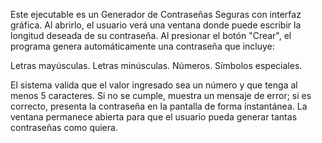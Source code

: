 Este ejecutable es un Generador de Contraseñas Seguras con interfaz gráfica.
Al abrirlo, el usuario verá una ventana donde puede escribir la longitud deseada de su contraseña.
Al presionar el botón "Crear", el programa genera automáticamente una contraseña que incluye:

Letras mayúsculas.
Letras minúsculas.
Números.
Símbolos especiales.

El sistema valida que el valor ingresado sea un número y que tenga al menos 5 caracteres.
Si no se cumple, muestra un mensaje de error; si es correcto, presenta la contraseña en la pantalla de forma instantánea.
La ventana permanece abierta para que el usuario pueda generar tantas contraseñas como quiera.


